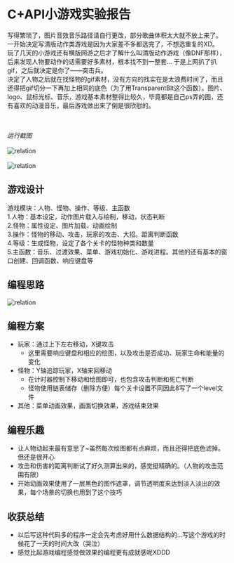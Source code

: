 # C+API小游戏实验报告
写得繁琐了，图片音效音乐路径请自行更改，部分歌曲体积太大就不放上来了。<br>
一开始决定写清版动作类游戏是因为大家差不多都选完了，不想选重复的XD。<br>
玩了几天的小游戏还有横版网游之后才了解什么叫清版动作游戏（像DNF那样），后来发现人物要动作的话需要好多素材，根本找不到一整套… 于是上网扒了扒gif，之后就决定是你了——突击兵。<br>
决定了人物之后就在找怪物的gif素材，没有方向的找实在是太浪费时间了，而且还得把gif切分一下再加上相同的底色（为了用TransparentBlt这个函数）。图片、logo、鼠标光标、音乐，游戏基本素材整得比较久，毕竟都是自己ps弄的图，还有喜欢的动漫音乐，最后游戏做出来了倒是很欣慰的。<br>

<br><br>*运行截图*<br><br>
![relation](https://github.com/jckling/Learn-C/blob/master/Games/StarWar/运行截图/1.png)
<br><br>
![relation](https://github.com/jckling/Learn-C/blob/master/Games/StarWar/运行截图/2.png)  


## 游戏设计
游戏模块：人物、怪物、操作、等级、主函数<br>
1.人物：基本设定，动作图片载入与绘制，移动，状态判断<br>
2.怪物：属性设定、图片加载、动画绘制<br>
3.操作：怪物的移动、攻击，玩家的攻击、大招。距离判断函数<br>
4.等级：生成怪物，设定了各个关卡的怪物种类和数量<br>
5.主函数：音乐、过渡效果、菜单、游戏初始化、游戏进程。其他的还有基本的窗口创建、回调函数、响应键盘等<br>
	

## 编程思路
![relation](https://github.com/jckling/Learn-C/blob/master/Games/StarWar/运行截图/20170726.png)  


## 编程方案
* 玩家：通过上下左右移动，X键攻击
	* 这里需要响应键盘和相应的绘图，以及攻击是否成功、玩家生命和能量的变化
* 怪物：Y轴追踪玩家，X轴来回移动
	* 在计时器控制下移动和绘图即可，也包含攻击判断和死亡判断
	* 怪物使用链表储存（删除方便）每个关卡设置不同因此8写了一个level文件
* 其他：菜单动画效果，画面切换效果，游戏结束效果


## 编程乐趣
* 让人物动起来最有意思了~虽然每次绘图都有点麻烦，而且还得把底色滤掉。但还是很开心
* 攻击和伤害的距离判断试了好久测算出来的，感觉挺精确的。（人物的攻击范围有限）
* 开始动画效果使用了一层黑色的图作遮罩，调节透明度来达到淡入淡出的效果，每个场景的切换也用到了这个技巧


## 收获总结
* 以后写这种代码多的程序一定会先考虑好用什么数据结构的…写这个游戏的时候花了一天的时间大改（哭泣）<br>
* 感觉比起游戏编程感觉做效果的编程更有成就感呢XDDD